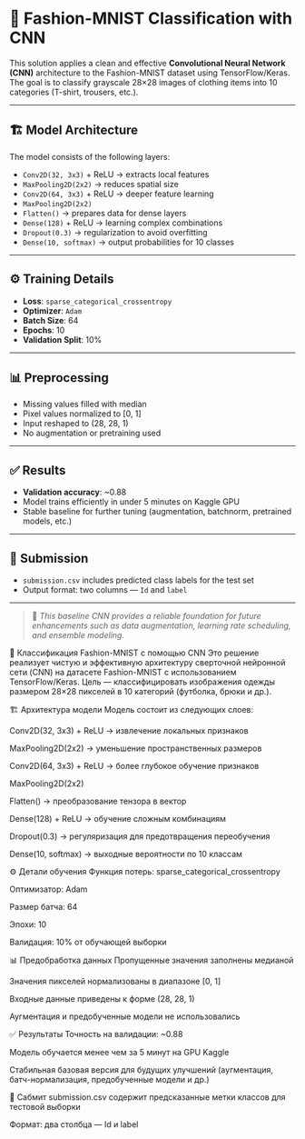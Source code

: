 # 🧠 Fashion-MNIST Classification with CNN

This solution applies a clean and effective **Convolutional Neural Network (CNN)** architecture to the Fashion-MNIST dataset using TensorFlow/Keras. The goal is to classify grayscale 28×28 images of clothing items into 10 categories (T-shirt, trousers, etc.).

---

## 🏗️ Model Architecture

The model consists of the following layers:

- `Conv2D(32, 3x3)` + ReLU → extracts local features  
- `MaxPooling2D(2x2)` → reduces spatial size  
- `Conv2D(64, 3x3)` + ReLU → deeper feature learning  
- `MaxPooling2D(2x2)`  
- `Flatten()` → prepares data for dense layers  
- `Dense(128)` + ReLU → learning complex combinations  
- `Dropout(0.3)` → regularization to avoid overfitting  
- `Dense(10, softmax)` → output probabilities for 10 classes  

---

## ⚙️ Training Details

- **Loss**: `sparse_categorical_crossentropy`  
- **Optimizer**: `Adam`  
- **Batch Size**: 64  
- **Epochs**: 10  
- **Validation Split**: 10%

---

## 📊 Preprocessing

- Missing values filled with median  
- Pixel values normalized to [0, 1]  
- Input reshaped to (28, 28, 1)  
- No augmentation or pretraining used  

---

## ✅ Results

- **Validation accuracy**: ~0.88  
- Model trains efficiently in under 5 minutes on Kaggle GPU  
- Stable baseline for further tuning (augmentation, batchnorm, pretrained models, etc.)

---

## 📁 Submission

- `submission.csv` includes predicted class labels for the test set  
- Output format: two columns — `Id` and `label`

---

> 🧩 *This baseline CNN provides a reliable foundation for future enhancements such as data augmentation, learning rate scheduling, and ensemble modeling.*

🧠 Классификация Fashion-MNIST с помощью CNN
Это решение реализует чистую и эффективную архитектуру сверточной нейронной сети (CNN) на датасете Fashion-MNIST с использованием TensorFlow/Keras.
Цель — классифицировать изображения одежды размером 28×28 пикселей в 10 категорий (футболка, брюки и др.).

🏗️ Архитектура модели
Модель состоит из следующих слоев:

Conv2D(32, 3x3) + ReLU → извлечение локальных признаков

MaxPooling2D(2x2) → уменьшение пространственных размеров

Conv2D(64, 3x3) + ReLU → более глубокое обучение признаков

MaxPooling2D(2x2)

Flatten() → преобразование тензора в вектор

Dense(128) + ReLU → обучение сложным комбинациям

Dropout(0.3) → регуляризация для предотвращения переобучения

Dense(10, softmax) → выходные вероятности по 10 классам

⚙️ Детали обучения
Функция потерь: sparse_categorical_crossentropy

Оптимизатор: Adam

Размер батча: 64

Эпохи: 10

Валидация: 10% от обучающей выборки

📊 Предобработка данных
Пропущенные значения заполнены медианой

Значения пикселей нормализованы в диапазоне [0, 1]

Входные данные приведены к форме (28, 28, 1)

Аугментация и предобученные модели не использовались

✅ Результаты
Точность на валидации: ~0.88

Модель обучается менее чем за 5 минут на GPU Kaggle

Стабильная базовая версия для будущих улучшений
(аугментация, батч-нормализация, предобученные модели и др.)

📁 Сабмит
submission.csv содержит предсказанные метки классов для тестовой выборки

Формат: два столбца — Id и label

